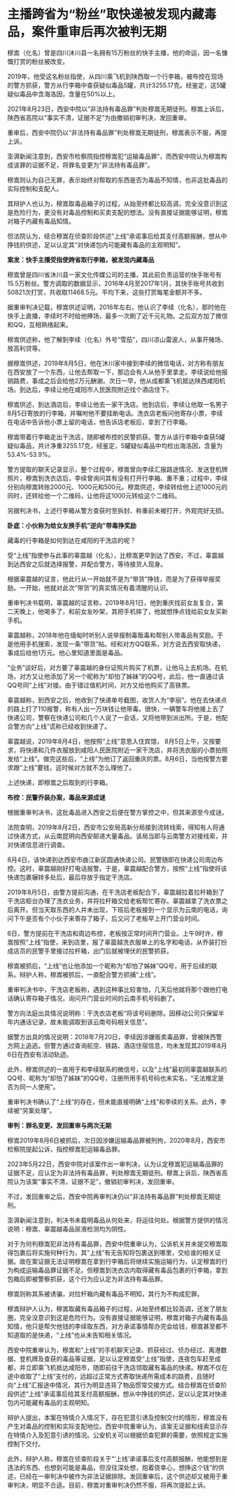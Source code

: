 

# 主播跨省为“粉丝”取快递被发现内藏毒品，案件重审后再次被判无期

穆嵩（化名）曾是四川沐川县一名拥有15万粉丝的快手主播，他的命运，因一名慷慨打赏的粉丝被改变。

2019年，他受这名粉丝指使，从四川乘飞机到陕西取一个行李箱，被布控在现场的警方抓获，警方从行李箱中查获疑似毒品5罐，共计3255.17克。经鉴定，这5罐疑似毒品中含海洛因，含量在50%以上。

2021年8月23日，西安中院以“非法持有毒品罪”判处穆嵩无期徒刑。穆嵩上诉后，陕西省高院以“事实不清，证据不足”为由撤销初审判决，发回重审。

重审后，西安中院仍以“非法持有毒品罪”判处穆嵩无期徒刑，穆嵩表示不服，再提上诉。

澎湃新闻注意到，西安市检察院指控穆嵩犯“运输毒品罪”，而西安中院认为穆嵩构成该罪的证据不足，将罪名变更为“非法持有毒品罪”。

穆嵩则认为自己无罪，表示始终对帮取的东西是否为毒品不知情，也非这批毒品的实际控制和支配人。

其辩护人也认为，穆嵩取毒品箱子的过程，从始至终都比较高调，完全没意识到这是危险行为，更没有对毒品控制和买卖支配的想法。没有直接证据能够证明，穆嵩对箱子内藏有毒品知情。

但法院认为，结合穆嵩在侦查阶段供述“上线”承诺事后给其支付高额报酬，想从中挣钱的供述，足以认定其“对快递包内可能藏有毒品的主观明知”。

**案发：快手主播受指使跨省取行李箱，被发现内藏毒品**

穆嵩曾是四川省沐川县一家文化传媒公司的主播，其此前负责运营的快手账号有15.5万粉丝。警方调取的数据显示，2016年4月至2017年1月，其快手账号共收到50821次打赏，共收取11468.5元。平均下来，这些打赏每笔金额并不多。

据重审判决记载，穆嵩供述证明，2016年左右，他认识了李续（化名），那时他在快手上直播，李续时不时给他捧场，最多一次刷了近千元礼物。之后双方加了微信和QQ，互相熟络起来。

穆嵩供述称，他了解到李续（化名）外号“雪茄”，四川凉山雷波人，从事开赌场、放高利贷等。

据穆嵩供述，2019年8月5日，他在沐川家中接到李续的微信电话，对方称有朋友在西安放了一个东西，让他去帮取一下，那边会有人从他手里拿走。李续说给他报销路费，事成之后会给他2万元酬谢。次日一早，他从成都乘飞机抵达陕西咸阳机场。到达后，李续让他在咸阳市人民医院附近找个酒店住下。

穆嵩供述，到达酒店后，李续让他去一家干洗店。他到店后，李续让他取一名男子8月5日寄放的行李箱，并嘱咐他不要挂断电话。洗衣店老板问他寄存小票，李续在电话中告诉他小票上留的电话，他告诉店老板后，拿到了行李箱。

穆嵩带着行李箱走出干洗店，随即被布控的民警抓获。警方从该行李箱中查获5罐疑似毒品，共计净重3255.17克，经鉴定，5罐疑似毒品中均检出海洛因，含量为53.4%-53.9%。

警方提取的聊天记录显示，整个过程中，穆嵩曾向李续汇报路途情况、发送登机牌照片，穆嵩到洗衣店后，李续曾询问其有没有打开行李箱、重不重；过程中，李续分别向穆嵩转账2000元、1000元和500元。穆嵩供述，李续转给他上述1000元的同时，还转给他一个二维码，让他将这1000元转给这个二维码。

另据判决书，上述行李箱从警方查获时至拆封、称重前未被打开，外观完好无损。

**卧底：小伙称为给女友换手机“逆向”带毒挣奖励**

藏毒的行李箱是如何到达在咸阳的干洗店的呢？

受“上线”指使参与此事的辜震越（化名），比穆嵩更早到达了西安。不过，辜震越到达西安之后就选择报警，并配合警方，等待接货人现身。

根据辜震越的证言，他此行从一开始就不是为“带货”挣钱，而是为了获得举报奖励。一开始，他就对此次“带货”的真实情况有着清醒的认识。

重审判决书载明，辜震越的证言称，2019年8月1日，他到重庆找前女友复合，第二天晚上，他喝多了，和前女友吵架，其把手机摔了，他就想挣点钱给前女友买新手机。

辜震越称，2018年他在缅甸时听别人说举报制毒贩毒和帮别人带毒品有奖励。于是他用手机搜索，发现一条“带货”帖。经和对方QQ联系，对方说去西安取快递，事成后给他1万元。他心里知道里面是毒品。

“业务”谈好后，对方要了辜震越的身份证照片购买了机票，让他马上去机场。在机场，对方又让他添加了另一个昵称为“却怕了姊妹”的QQ号，此后，他一直通过该QQ号同“上线”对接。由于错过值机时间，对方又给他购买了高铁票。

辜震越称，到西安之后，他收到了快递单号截图，收货人为“李丽”。他在去快递点的路上打了110报警，称有人出一万块钱让他带毒。很快，一辆警车将他接上去了快递公司，警察在快递公司和几个人说了一会话，又将他带到派出所。于是，他配合警方向“上线”谎称已经收到快递了。

辜震越说，2019年8月4日，他按照“上线”意思入住宾馆，
8月5日上午，又按要求，将快递和几件衣服放到咸阳人民医院附近一家干洗店，并将洗衣服的小票拍照发给“上线”。做完这些后，“上线”为他订了返回重庆的票。8月6日，当他按警方要求跟“上线”要钱，这时候对方就不怎么理他了。

上述快递，即穆嵩之后取到的行李箱。

**布控：民警乔装办案，毒品来源成谜**

根据重审判决书，这批毒品进入西安之后便在警方掌控之中，但其来源至今成谜。

法院查明，2019年8月2日，西安市公安局高新分局接到流转线索，得知有人将通过快递方式，从云南昆明向西安邮递大量毒品。该局当即与云南警方对接线索，并对快递信息进行调查。

8月4日，该快递到达西安市曲江新区圆通快递公司。民警随即在快递公司周边布控。这时，辜震越刚好打电话报警。于是，辜震越配合警方，按照“上线”指使将该快递包裹辗转多处后，最后存放于指定干洗店。

2019年8月5日，由警方提前沟通，在干洗店老板配合下，辜震越拉着拉杆箱到了干洗店柜台办理了洗衣业务，并将拉杆箱交给老板帮忙寄存。辜震越拿了洗衣票之后离开。但当天取东西的人并未出现，下班后老板接到一个显示为云南的电话，询问下午是否有个小伙子来寄存了箱子，后又问了老板早上开门营业时间。

6日，警方提前在干洗店和周边布控，老板按正常时间开门营业。上午9时许，穆嵩按照“上线”指使，来到店里，报了辜震越洗衣服单上的名字和电话，从乔装打扮成店员的民警手里接过拉杆箱，出门后就被埋伏的民警抓获。

穆嵩被抓后，“上线”也让他添加一个昵称为“却怕了姊妹”QQ号，用于后续的联系。辩护人称，穆嵩被抓后，一直配合警方抓捕“上线”。

重审判决书中，干洗店老板称，遇到这种事比较害怕，几天后他就将那个跟他打电话确认寄存箱子情况，询问开门营业时间的云南手机号码删了。

警方向法庭出具情况说明称：干洗衣店老板“将该号码删除。因移动公司只保留半年内通话记录，故未能调取到该云南号码相关信息”。

据警方出具的情况说明：2018年7月20日，李续因涉嫌贩卖毒品罪，曾被陕西警方网上追逃。但警方通过查询航空、铁路、酒店住宿信息，均未发现其2019年8月6日在西安有活动轨迹。

此外，穆嵩供述的一直用于和李续联系的微信号，以及“上线”最初同辜震越联系的QQ号、昵称为“却怕了姊妹”的QQ号，注册所用手机号码也未实名，“无法推定是否为同一人使用”。

重审判决书确认了“上线”的存在，但未能直接明确“上线”和李续的关系。此外，李续被“另案处理”。

**审判：罪名变更、发回重审与两次无期**

穆嵩2019年8月6日被抓后，次日因涉嫌运输毒品罪被刑拘，2020年8月，西安市检察院提起公诉，指控穆嵩犯运输毒品罪。

2023年5月22日，西安中院对该案作出一审判决，认为认定穆嵩犯运输毒品罪的证据不足，应认定为非法持有毒品罪，判处穆嵩无期徒刑。穆嵩上诉后，陕西省高院认为该案“事实不清，证据不足”，撤销初审判决，发回重审。

不过，发回重审之后，西安中院再审判决仍以“非法持有毒品罪”判处穆嵩无期徒刑。

澎湃新闻注意到，判决书未载明毒品从何处来，将运往何处。根据警方提供的情况说明：穆嵩、辜震越毒品尿液检测均为阴性。

对于为何判穆嵩犯非法持有毒品罪，西安中院重审认为，公诉机关并未提交穆嵩取得包裹后将实施何种行为，其“上线”有无告知将包裹送到哪里，交给谁的相关证据。故在案证据无法证明穆嵩在拿到行李箱后将继续实施运输行为，认定穆嵩的行为构成运输毒品罪证据不足。但穆嵩到洗衣店内取得藏有毒品包裹的行李箱，拿到包箱后即被警察抓获，这个行为应认定为非法持有毒品罪。

穆嵩则称其系被诱骗，对拉杆箱内藏有毒品不明知，其行为不构成犯罪。

穆嵩辩护人认为，穆嵩取藏有毒品箱子的过程，从始至终都比较高调，还发了朋友圈，完全没意识到这是危险行为。没有直接证据能够证明，穆嵩对箱子内藏有毒品知情，他只是帮欠他钱的李续取东西，对方承诺事情帮办完会给钱，穆嵩甚至都不知道取的是快递，“上线”也从未告知相关情况。

西安中院重审认为，穆嵩和“上线”的手机聊天记录、抓获经过、侦办经过、离港数据、登机牌及查获的毒品等证据，足以认定穆嵩受“上线”指使，连夜包车赶至成都，并立即乘飞机抵达咸阳市，随即前往干洗店领取藏有毒品的快递。穆嵩不仅在途中收取了“上线”支付的，远超过正常方式寄取快递所需成本的路费，且随时向“上线”汇报途中情况，其行为明显违背了物品惯常交接方式。结合穆嵩在侦查阶段供述“上线”承诺事后给其支付高额报酬，想从中挣钱的供述，足以认定其对快递包内可能藏有毒品的主观明知。

辩护人提出，本案在特情介入情况下，存在犯意引诱及控制交付的情形，穆嵩没有产生对毒品的控制和实际支配地位。西安中院重审认为，该案无证据和线索显示存在特情介入及犯意引诱的情况。公安机关可以根据侦查犯罪的需要，依照规定实施控制下交付。

此外，辩护人称，穆嵩在侦查阶段关于“‘上线’承诺事后支付高额报酬，他能想到是违法的东西、也想到可能是毒品，但没往深处想，抱着侥幸心，想挣这个钱”的供述，已经在一审判决中被作为非法证据排除。发回重审后，这个供述却又被用于重审判决，明显不合适。目前，穆嵩对重审判决仍然不服，将再次提起上诉。

